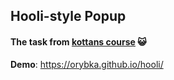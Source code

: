 ## Hooli-style Popup 
#### The task from [kottans course](https://github.com/kottans/frontend/blob/master/contents.md) :smiley_cat:

**Demo**: https://orybka.github.io/hooli/